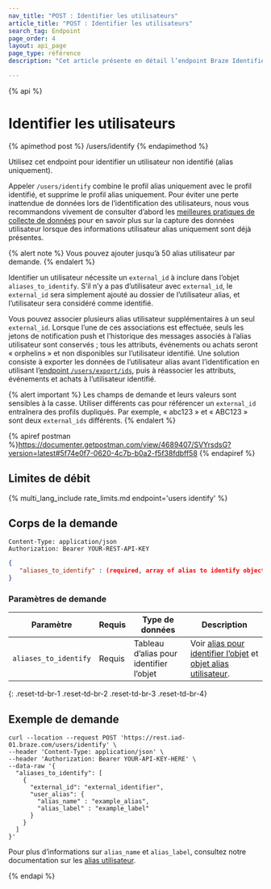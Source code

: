 ```yaml
---
nav_title: "POST : Identifier les utilisateurs"
article_title: "POST : Identifier les utilisateurs"
search_tag: Endpoint
page_order: 4
layout: api_page
page_type: référence
description: "Cet article présente en détail l’endpoint Braze Identifier les utilisateurs."

---
```

{% api %}
# Identifier les utilisateurs
{% apimethod post %}
/users/identify
{% endapimethod %}

Utilisez cet endpoint pour identifier un utilisateur non identifié (alias uniquement). 

Appeler `/users/identify` combine le profil alias uniquement avec le profil identifié, et supprime le profil alias uniquement. Pour éviter une perte inattendue de données lors de l’identification des utilisateurs, nous vous recommandons vivement de consulter d’abord les [meilleures pratiques de collecte de données]({{site.baseurl}}/user_guide/data_and_analytics/user_data_collection/best_practices/#capturing-user-data-when-alias-only-user-info-is-already-present) pour en savoir plus sur la capture des données utilisateur lorsque des informations utilisateur alias uniquement sont déjà présentes.

{% alert note %}
Vous pouvez ajouter jusqu’à 50 alias utilisateur par demande.
{% endalert %}

Identifier un utilisateur nécessite un `external_id` à inclure dans l’objet `aliases_to_identify`. S’il n’y a pas d’utilisateur avec `external_id`, le `external_id` sera simplement ajouté au dossier de l’utilisateur alias, et l’utilisateur sera considéré comme identifié.

Vous pouvez associer plusieurs alias utilisateur supplémentaires à un seul `external_id`. Lorsque l’une de ces associations est effectuée, seuls les jetons de notification push et l’historique des messages associés à l’alias utilisateur sont conservés ; tous les attributs, événements ou achats seront « orphelins » et non disponibles sur l’utilisateur identifié. Une solution consiste à exporter les données de l’utilisateur alias avant l’identification en utilisant l’[endpoint `/users/export/ids`]({{site.baseurl}}/api/endpoints/export/user_data/post_users_identifier/), puis à réassocier les attributs, événements et achats à l’utilisateur identifié.

{% alert important %}
Les champs de demande et leurs valeurs sont sensibles à la casse. Utiliser différents cas pour référencer un `external_id` entraînera des profils dupliqués. Par exemple, « abc123 » et « ABC123 » sont deux `external_ids` différents.
{% endalert %}

{% apiref postman %}https://documenter.getpostman.com/view/4689407/SVYrsdsG?version=latest#5f74e0f7-0620-4c7b-b0a2-f5f38fdbff58 {% endapiref %}

## Limites de débit

{% multi_lang_include rate_limits.md endpoint='users identify' %}

## Corps de la demande

```
Content-Type: application/json
Authorization: Bearer YOUR-REST-API-KEY
```

```json
{
   "aliases_to_identify" : (required, array of alias to identify objects)
}
```

### Paramètres de demande

| Paramètre | Requis | Type de données | Description |
| -----------|----------| --------|------- |
| `aliases_to_identify` | Requis | Tableau d’alias pour identifier l’objet | Voir [alias pour identifier l’objet]({{site.baseurl}}/api/objects_filters/aliases_to_identify/) et [objet alias utilisateur]({{site.baseurl}}/api/objects_filters/user_alias_object/). |
{: .reset-td-br-1 .reset-td-br-2 .reset-td-br-3  .reset-td-br-4}

## Exemple de demande
```
curl --location --request POST 'https://rest.iad-01.braze.com/users/identify' \
--header 'Content-Type: application/json' \
--header 'Authorization: Bearer YOUR-API-KEY-HERE' \
--data-raw '{
  "aliases_to_identify": [
    {
      "external_id": "external_identifier",
      "user_alias": {
        "alias_name" : "example_alias",
        "alias_label" : "example_label"
      }
    }
  ]
}'
```

Pour plus d’informations sur `alias_name` et `alias_label`, consultez notre documentation sur les [alias utilisateur]({{site.baseurl}}/user_guide/data_and_analytics/user_data_collection/user_profile_lifecycle/#user-aliases).

{% endapi %}

